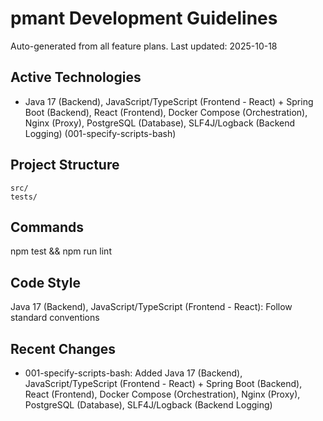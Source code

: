 # pmant Development Guidelines

Auto-generated from all feature plans. Last updated: 2025-10-18

## Active Technologies
- Java 17 (Backend), JavaScript/TypeScript (Frontend - React) + Spring Boot (Backend), React (Frontend), Docker Compose (Orchestration), Nginx (Proxy), PostgreSQL (Database), SLF4J/Logback (Backend Logging) (001-specify-scripts-bash)

## Project Structure
```
src/
tests/
```

## Commands
npm test && npm run lint

## Code Style
Java 17 (Backend), JavaScript/TypeScript (Frontend - React): Follow standard conventions

## Recent Changes
- 001-specify-scripts-bash: Added Java 17 (Backend), JavaScript/TypeScript (Frontend - React) + Spring Boot (Backend), React (Frontend), Docker Compose (Orchestration), Nginx (Proxy), PostgreSQL (Database), SLF4J/Logback (Backend Logging)

<!-- MANUAL ADDITIONS START -->
<!-- MANUAL ADDITIONS END -->
